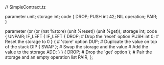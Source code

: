 // SimpleContract.tz

parameter unit;
storage int;
code { DROP; PUSH int 42; NIL operation; PAIR; }






parameter (or (or (nat %store) (unit %reset)) (unit %get));
storage int;
code {
    UNPAIR;
    IF_LEFT {
        IF_LEFT {
            DROP;  # Drop the 'reset' option
            PUSH int 0;  # Reset the storage to 0
        } {
            # 'store' option
            DUP;  # Duplicate the value on top of the stack
            DIP { SWAP };  # Swap the storage and the value
            # Add the value to the storage
            ADD;
        }
    } {
        DROP;  # Drop the 'get' option
    };
    # Pair the storage and an empty operation list
    PAIR;
};
